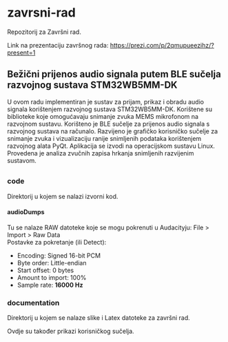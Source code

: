 # zavrsni-rad
Repozitorij za Završni rad.

Link na prezentaciju završnog rada: https://prezi.com/p/2qmupueezihz/?present=1


## Bežični prijenos audio signala putem BLE sučelja razvojnog sustava STM32WB5MM-DK
U ovom radu implementiran je sustav za prijam, prikaz i obradu audio signala korištenjem razvojnog sustava STM32WB5MM-DK. Korištene su biblioteke koje omogućavaju snimanje zvuka MEMS mikrofonom na razvojnom sustavu. Korišteno je BLE sučelje za prijenos audio signala s razvojnog sustava na računalo. Razvijeno je grafičko korisničko sučelje za snimanje zvuka i vizualizaciju ranije snimljenih podataka korištenjem razvojnog alata PyQt. Aplikacija se izvodi na operacijskom sustavu Linux. Provedena je analiza zvučnih zapisa hrkanja snimljenih razvijenim sustavom.

## 
### code
Direktorij u kojem se nalazi izvorni kod.

#### audioDumps
Tu se nalaze RAW datoteke koje se mogu pokrenuti u Audacityju: File > Import > Raw Data \
Postavke za pokretanje (ili Detect): 
  - Encoding: Signed 16-bit PCM
  - Byte order: Little-endian
  - Start offset: 0 bytes
  - Amount to import: 100%
  - Sample rate: **16000 Hz**

### documentation 
Direktorij u kojem se nalaze slike i Latex datoteke za završni rad.

Ovdje su također prikazi korisničkog sučelja.



